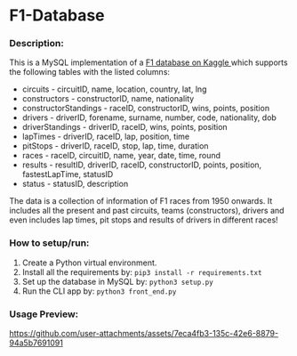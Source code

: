 # F1-Database

### Description:
This is a MySQL implementation of a [F1 database on Kaggle ](https://www.kaggle.com/datasets/rohanrao/formula-1-world-championship-1950-2020) which supports the following tables with the listed columns:

 - circuits - circuitID, name, location, country, lat, lng
 - constructors - constructorID, name, nationality
 - constructorStandings - raceID, constructorID, wins, points, position
 - drivers - driverID, forename, surname, number, code, nationality, dob
 - driverStandings - driverID, raceID, wins, points, position
 - lapTimes - driverID, raceID, lap, position, time
 - pitStops - driverID, raceID, stop, lap, time, duration
 - races - raceID, circuitID, name, year, date, time, round
 - results - resultID, driverID, raceID, constructorID, points, position, fastestLapTime, statusID
 - status - statusID, description

The data is a collection of information of F1 races from 1950 onwards. It includes all the present and past circuits, teams (constructors), drivers and even includes lap times, pit stops and results of drivers in different races!

### How to setup/run:

 1. Create a Python virtual environment.
 2. Install all the requirements by:
	  `pip3 install -r requirements.txt`
 3. Set up the database in MySQL by:
	 `python3 setup.py`
 4. Run the CLI app by:
	 `python3 front_end.py`

### Usage Preview:
https://github.com/user-attachments/assets/7eca4fb3-135c-42e6-8879-94a5b7691091
